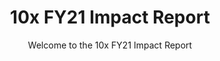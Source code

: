 ---
theme: "9"
slug: fy21-impact-report
title: 10x FY21 Impact Report
subtitle: Welcome to the 10x FY21 Impact Report
year: 2021
description: What if we could make it easier for civil servants to interact with
    the public they serve? Find out how 10x created a guide to the Paperwork Reduction
    Act.
excerpt: In FY21, we’re covering how 10x projects complement high-level administration
  priorities, the roundup on our experiment with establishing investment themes, and
  of course more dark matter – what 10x can teach the government about using emerging
  technologies to enhance public service in new ways. We showcase our premier artificial
  intelligence project, _Combating Bias in Artificial Intelligence and Machine Learning
  (AI/ML)_.
intro: In FY21, we’re covering how 10x projects complement high-level administration
  priorities, the roundup on our experiment with establishing investment themes, and
  of course more dark matter – what 10x can teach the government about using emerging
  technologies to enhance public service in new ways.
impact: |-
  ## Why this matters

  The PRA has been a source of frustration for many government employees for years. It was passed during a time before the internet existed and was not designed to govern interactions between the government and the public during the digital age. Because the law restricts the amount and types of information that the government is allowed to request from the public, some federal employees shy away from conducting user research with the public at all because they are afraid of running afoul of the law or are intimidated by the process it takes to receive PRA clearance. Because of this report, government researchers can more confidently navigate the PRA process and are more empowered to interact with the public in critical ways — like for user research for improved web content — and the initial intent of the law is clear and easy to understand.
approach: |-
  ## What we did

  We built a website that serves as the go-to place for the thousands of federal employees seeking PRA clearance to learn about the PRA, how it may or may not affect their work, and how to successfully navigate the process of getting clearance to interact with the public.

  ### How we did it

  We interviewed dozens of PRA officers and staffers from OMB who interpret the PRA to learn about common misperceptions of the law and we spoke with federal employees who have navigated the compliance process. We focused on a key audience with specific needs  —  smaller agencies without dedicated internal PRA support—and conducted research with them to understand their needs. Then, we partnered with legal experts who have deep knowledge of the law to interpret the necessary components and guidance into user-friendly digital content. Finally,  we built a website to host this guidance.

  ### Where we are today

  [PRA.digital.gov](https://pra.digital.gov/) lives as a partnership between GSA and OMB. GSA maintains the digital infrastructure; OMB maintains and updates the content.
welcome: |-
  ## Welcome to the 10x Fiscal Year 2021 (FY21) Impact Report!

  2021 has been an eventful year for the world, the country, and our small but mighty 10x team. Although faced with uncertainty around the pandemic, transitioning to a new administration, and shifting budget priorities, we never lost our focus: invest in and experiment on federal employees’ technology ideas and see if they work.  As always, we want to radically improve how the government uses technology innovation to serve the public.

  Each fiscal year, we try to identify new trends across our projects that can help us understand our own growth and maturity as a program.

  Last year, we saw an exciting trend: across our portfolio, our projects were moving from delivering prototypes to shipping live, active products. These products were dashboards, new forms components, benefits screeners, and APIs. They solved real problems. The impact was recognized by our peers and the market.

  This year, we identified a new pattern:  we’ve become fully immersed in new frontiers of technology exploration. We’re not just experimenting with technologies that are relatively unknown to the government, but we’re actively developing these dynamic new technologies. We’re preparing the government to approach, adopt, and use these technologies for public good.

  We’ve met inspiring people fighting the good innovation fight and making things happen in — and for — government more than ever before. Thank you to our supporters and fellow innovators who create space for programs like 10x to exist. And, special thank you to the record number of federal employees who submitted ideas to 10x over the last year. We can’t make an impact without you.

  Sincerely,
future: |-
  ## Next steps

  The website we built is designed to be continually updated as the needs arise, reflecting  modifications to the law or extensions for the law to serve new audiences. The site as it exists today is the perfect foundation for expansion.  With further enhancements, the government can demystify the PRA process for many thousands more government employees who want to both serve the public and stay in compliance with the law.
reportUrl: ''
template: '1'
topics: Designers, Program administrators, Researchers
footer: we-started-as-an-idea-too
team:
  submitter: Sharon Mar, OMB with Andrew Maier, 18F alum
  members: Qituwra Anderson, Elizabeth Ayer, Christine Bath, Anna Heller-Sebok, Brian
    Hurst, and Cordelia Yu
links:
- text: pra.digital.gov
  link: https://pra.digital.gov/
navHeader: Happy reading.
nav:
- text: Letter from the Team
  link: "#welcome"
- text: FY21 in Review
  link: "#fy21-in-review"
- text: FY21 by the Numbers
  link: "#fy21-by-the-numbers"
- text: FY21 Project Showcase
  link: "#fy21-project-showcase"
- text: The Dark Matter
  link: "#the-dark-matter"
- text: Look Ahead to FY22
  link: "#look-ahead-to-fy22"
- text: Want more from 10x?
  link: "#want-more-from-10x"
sections:
- section: '1'
  class: white
  target: welcome
  theme: '1'
  title: Letter from the Team
  content: |-
    **Welcome to the 10x Fiscal Year 2021 (FY21) Impact Report!**

    2021 has been an eventful year for the world, the country, and our small but mighty 10x team. The uncertainty around the pandemic, transitioning to a new administration, and shifting budget priorities affected our bottom line. Despite all this, we never lost our focus and we continued to do our job: invest in and experiment on federal employees’ technology ideas and see if they work.  As always, we want to radically improve how the government uses technology innovation to serve the public.

    Each fiscal year, we try to identify new trends across our projects that can help us understand our own growth and maturity as a program. Last year, we saw an exciting trend: across our portfolio, our projects were moving from delivering prototypes to shipping live, active products. These products were dashboards, new forms components, benefits screeners, and APIs. They solved real problems. The impact was recognized by our peers and the market.

    This year, we identified a new pattern:  we’ve become fully immersed in new frontiers of technology exploration. We’re not just experimenting with technologies that are relatively unknown to the government, but we’re actively developing these dynamic new technologies. We’re preparing the government to approach, adopt, and use these technologies for public good.

    We’ve met inspiring people fighting the good innovation fight and making things happen in — and for — government more than ever before. Thank you to our supporters and fellow innovators who create space for programs like 10x to exist. And, special thank you to the record number of federal employees who submitted ideas to 10x over the last year. We can’t make an impact without you.

    Sincerely,
  the10xTeam: the10xTeam
- section: '2'
  class: light-gray
  target: fy21-in-review
  theme: '1'
  title: FY21 in Review
  content: ''
  contentHalf: "We’ve funded hundreds of projects over the years and we always encourage
    our teams to practice good agile hygiene. The retrospective (or ‘retro’ as it’s
    commonly called)  is a critical part of the agile development process. That’s
    when a team pauses after a development sprint (usually every two weeks) to look
    back and examine what went well, what didn’t go well. We explore how to improve
    things moving forward. Practicing what we preach, we've conducted a mega-retro
    to examine what went well and didn’t go well over the last year. Here are our
    main takeaways:\n\n"
  calloutHalf: At 10x, we’re lucky to have flexibility in deciding what projects we
    take on.
  content2: "### Where we succeeded\n\nFor most of our history, we’ve used what we
    call the “everything bagel approach” to source the types of ideas we want to invest
    in. This approach meant we left the market wide open and accepted ideas across
    every topic in government technology you can think of, including contracting,
    cybersecurity, robotic process automation (RPA), etc.\n\nIn FY21, we did something
    different. We moved away from the “everything bagel approach” and  defined a few
    specific areas of the government technology ecosystem where we were particularly
    interested in exploring. We called these areas investment themes. Defining the
    types of projects where we wanted to invest allowed us to set up parameters for
    the ideas we wanted to target and center our outreach accordingly. The first themes
    we chose were _Public Trust and Civic Life, Equity in Delivery_, and _Public Lands
    and the Environment_.\n\nWhy these themes? In order to serve the public, we need
    to understand what matters to the public. And one of the great privileges of being
    in the civil service is that we are able to bring our whole selves to our work:
    both as civil servants and as members of the public. After all, we live in communities,
    we talk with friends and neighbors, and we read the news just like everyone else.
    In other words, we get to wear two hats at once. We hear what people discuss and
    what matters to them, and we feel that our themes address topics (like low trust
    in government and concerns about our changing natural environment) that the public
    will recognize as timely and directly relevant to their lives.\n\nThat change
    succeeded and worked in our favor for a few reasons:\n\nFirst, defining themes
    made outreach easier. For example, when we made _Public Lands and the Environment_
    a theme, we immediately knew where to look for great ideas: federal agencies that
    work to protect and study the environment.\n\nSecond, defining themes allowed
    us to develop important contacts and map the who’s who of certain problem spaces
    in government technology. One of our challenges on new 10x projects is figuring
    out where to start and who to talk with first. By moving towards this structure,
    we’ve built strong contacts with subject-matter experts who we can easily consult
    on projects relevant to their expertise.\n\nThird, having themes made it easier
    to compare different ideas during our evaluation periods. For example, it’s easier
    to debate the merits and opportunities of two ideas that take different angles
    on climate challenges than it is to compare the merits of a cybersecurity idea
    to an acquisitions idea.\n\nLastly, and most importantly, having defined themes
    allowed us to align our program’s investment portfolio with topics that matter
    to the public.\n\n### Where we shined\n\nFor government program managers, one
    of the best confidence boosters is when our work happens to align well with administration-level
    priorities.\n\nOne area where we really excelled last year was finding areas of
    significant overlap between what our projects are doing and what the new Administration
    wants to do. Many of our FY21 projects directly supported legislation and/or government-wide
    priorities, such as\n\n- [CASES Act](https://www.congress.gov/bill/116th-congress/house-bill/1079),\n-
    [21st Century IDEA](https://www.congress.gov/bill/115th-congress/house-bill/5759/text),
    and \n- the [Executive Order on racial justice](https://www.whitehouse.gov/briefing-room/presidential-actions/2021/01/20/executive-order-advancing-racial-equity-and-support-for-underserved-communities-through-the-federal-government/).\n\nAnother
    success was advancing projects that build products that the public can use. In
    the past, many projects delivered back-end software for agencies or guidance for
    federal employees.\n\nBut this past year, as a program within GSA’s Technology
    Transformation Services (TTS), we’ve been focusing more on public-facing work
    that helps drive TTS’ vision to create trusted modern government experiences for
    all. If we’re delivering products that support legislation and other priorities
    — while building things that the public will use directly — we know we’re on the
    right track.\n\nOne example of this work is our [Benefits Eligibility Awareness
    Recognition Service (BEARS) project](https://demo.10x.gsa.gov/projects/benefits-eligibility-resource/).
    The BEARS app we’re building will not only help people find and apply for benefits
    more easily, but it will also add compassion and empathy to public service by
    centering benefits information around the life events that trigger people to search
    for benefits, such as a death in the family or losing a home in a natural disaster.
    Centering benefits around life events rather than agency silos demonstrates that
    the government understands the needs of the public, which is critical to building
    trust between public and government. We believe the best time for compassionate
    and empathetic public service is when people are grieving, or trying to rebuild
    their lives after a tragedy.\n\nWe’ve been working with new technologies in ways
    we haven’t before. For years, APIs, data products, playbooks, and websites were
    our bread and butter.\n\nNo longer. Keep reading to see how we’re engaging with
    emerging technologies, like privacy engineering and the Internet of Things (IoT).\n\n"
  calloutFull: If we’re delivering products that support legislation and other priorities
    — while building things that the public will use directly — we know we’re on the
    right track.
  content3: "### Challenges we faced\n\nAt 10x, we’re lucky to have flexibility in
    deciding what projects we take on. Our uniquely iterative investment approach
    identifies risks and allows us to end projects when it’s clear they won’t deliver
    impact. The challenge this model presents to us is that sometimes we need to close
    down projects we love. Certain projects pull at our heartstrings, but if the evidence
    does not point to their successful exit, then the responsible decision is to end
    the project.\n\nOther times, projects do have a viable path towards success, but
    because we don’t have unlimited funding, we are forced to make hard decisions
    about which projects should move forward from one phase to another. We’re trained
    to make the most of what we have and to work within these constraints. Having
    a limited number of projects we can invest in forces us to think more critically
    about funding decisions. We always have to ask ourselves: will this project deliver
    value? \n\nBringing passion into our projects is key to their successful outcomes.
    But when it comes to making objective funding decisions, we have to be, well,
    objective. And that requires asking tough questions and making hard choices. Some
    of the most common reasons we end projects we love is because our partner agencies
    may not be equipped – or ready – to take them on and maintain them sustainably.\n\nIn
    government, budgets are often planned out two years in advance. But 10x develops
    products more quickly than that. The problem this presents is that when we are
    working with an agency that wants to own one of our solutions, they may not have
    access to the financial liquidity that it will take to own the product long-term.
    Another challenge we face is that hiring in government often takes time, and many
    agencies have not yet built a large pool of engineers, product managers, and other
    technical talent to leverage on new initiatives. These resource constraints make
    it difficult to transition our projects to partner agencies. While we do face
    these staffing challenges regularly, there is increased momentum in government
    to prioritize bringing on top notch technical talent into the civil workforce.
    A good example is the US Digital Corps program – hosted by GSA - that matches
    early career technologists with government agencies. We believe this and other
    initiatives focusing on developing  a digital civil service will help a great
    deal with these types of challenges.\n\nTo mitigate these risks, we try to be
    as up front and transparent with our partners as possible when it comes to the
    resources that will be required to own a solution. Recognizing the critical importance
    of meeting people where they are and working with (not for) our partners means
    we can channel a project into a direction that fully aligns with our agency partners’
    capabilities. This is a challenge, but it’s one that 10x is mindful of and committed
    to solving  for, as soon as we see it on the horizon.\n\nBut occasionally, even
    when our teams and our partner agencies are excited about a project and see how
    much impact it could deliver, we need to end the project early when the hand-off
    feels too risky. And when we do that, it is always with a heavy heart.\n\n"
- section: '3'
  class: white
  target: fy21-by-the-numbers
  theme: '2'
  title: FY21 by the Numbers
  byTheNumbersHeading: Project Journey
  byTheNumbersStats:
  - data: '47'
    label: projects kicked off
  - data: '46'
    label: project endings / closeouts
  - data: 100%
    label: of ideas that successfully exited in after Phase Three/Four
  - data: '44'
    label: reports written
  - data: X
    label: agencies / organizations collaborated with
  - data: X
    label: people interviewed
  - data: XX
    label: of projects align to administrative priorities
  byTheNumbersList:
  - listItem: "**250** ideas received - average between FY17 - FY20 = 192"
  - listItem: "**47** projects kicked off - average between FY17 - FY20 = 48"
  - listItem: "**46** project endings/closeouts - average between FY17 - FY20 = 45"
  chartHeading: 10x Investment Snapshot
  chart: true
  content: |+
    This chart shows the number of ideas that we received, the number of projects kicked off in our various phases, and how many closed out over the years. In FY21, we held only one round of idea solicitation and evaluation, rather than the two rounds we’ve conducted before.

    **Fun facts: Across all the collective projects we kicked off in FY21, our 10x project teams have conducted more than:**

    - **115+** unique organization collaborations
    - **400+** user and subject-matter expert interviews

    ### Project Endings

    Only one third of 10x projects advance past any particular phase. Some projects end after Phase 1, some after Phase 2, and so on. We do this as part of our due diligence in making sure that we are only investing in the most promising, impactful projects.

    In FY21, we began tracking and analyzing data on why 10x projects end at particular phases, so we could identify trends and solutions for future teams. This analysis confirmed the most common reasons are lack of demand and lack of a dedicated product owner. The breakdown of why 10x decides not to fund work for additional phases is below.

  reasonForRejection:
  - color: '1'
    percent: '48'
    heading: Demand & Adoption
    data: |-
      - Low, no, or unclear demand for service
      - There is not a clear problem or practical solution
      - Potential customers aren’t yet able/willing to adopt solution
      - Potential customers don’t see the problem as urgent or disagree that the problem exists
  - color: '2'
    percent: '26'
    heading: Feasibility
    data: |-
      - Business model is unclear or untenable
       - Potential benefits are not sufficient enough to justify further investment
  - color: '3'
    percent: '11'
    heading: No Further Funding Necessary
    data: "- The project has achieved its goals and delivered value; no further investment
      from 10x necessary"
  - color: '4'
    percent: '7'
    heading: Redundancy
    data: "- Someone else is doing this (or should already be doing it) and 10x doesn’t
      need to"
  - color: '5'
    percent: '4'
    heading: Merged
    data: "- This project was merged into another 10x project"
  - color: '6'
    percent: '4'
    heading: Other Funds
    data: "- This project will receive other funding from elsewhere"
  reportTableHeading: 10x Projects
  reportTableHeaders:
  - header1: Phase
    header2: "# of Projects"
    header3: Total $
  reportTableData:
  - data1: Phase One
    data2: '22'
    data3: "$420,000"
  - data1: Phase Two
    data2: '13'
    data3: "$1,672,400"
  - data1: Phase Three
    data2: '6'
    data3: "$2,507,954"
  - data1: Phase Four
    data2: '0'
    data3: "$0"
  - data1: Total
    data2: '41'
    data3: "$4,600,354"
  content2: |+
    ### Project Funding

    The 10x budget is funded through the Federal Citizen Service Fund (FCSF), a fund appropriated by Congress that supports public-facing services and agency-facing programs that drive Government-wide transformation. Here’s a look at how we invested in FY21

    In FY21, we:

    - funded 22 Phase One projects.
    - held one round of idea evaluation.
    - eliminated funding for Phase Four projects. Instead, we committed to exploring other funding avenues to help our projects scale beyond Phase Three.

  reportBudgetTableHeading: Other DSF Commitments
  reportBudgetTableHeaders:
  - header1: Item
    header2: Total $
  reportBudgetTableData:
  - data1: Total
    data2: "$808,889"
    highlight: true
  content3: The chart above illustrates the 41 projects that received obligated funding
    in FY21. This number is different from the total number of projects kicked off
    in FY21 (which was 47) because we started 6 projects in FY21 that received obligated
    funding from FY20.
  content4: |-
    In addition to our usual appropriations, we were entrusted with $5m in funding via the [TTS American Rescue Plan (TTS ARP)](https://www.gsa.gov/technology/government-it-initiatives/tts-american-rescue-plan) at the end of FY21. The funding will be used in FY22 to help accelerate TTS’ efforts to reimagine digital services delivery.  This includes supporting TTS’ process and execution on their ARP-aligned projects.

    Also, at the end of FY21, we used some of this ARP funding to advance a few existing projects that are already well-aligned to the ARP goals, including _Government Notification Services_.
- section: '4'
  class: light-gray
  target: fy21-project-showcase
  theme: '2'
  title: FY21 Project Showcase
  calloutProject: Combating Bias in AI/ML
  content: "_We had a lot of projects that really inspired us in FY21 – projects we
    feel can – and do – deliver true impact for the public. For this year’s Impact
    Report, we’re focusing on one of the most exciting projects that blossomed during
    FY21: **Combating Bias in Artificial Intelligence and Machine Learning Implementations
    (AI/ML)**. To check out some of our other work, please head over to the [projects
    section of our site](https://10x.gsa.gov/projects/). It’s got the scoop on what
    we learned and the impact we’ve created through our individual projects._\n\n"
  content2: |+
    **How a 10x investment enshrines democratic principles in a changing govtech landscape**

    Artificial Intelligence and Machine Learning (AI/ML) technologies will affect how the government serves the public. Public sector spending on AI is projected to reach well into the billions before long.[^1] Federal CIOs have encouraged agencies to start experimenting with AI and two previous presidential administrations have all issued guidance, memoranda, or executive orders specific to AI adoption in government.

    Despite all of this momentum, AI/ML technologies are fairly new to many government agencies. Many are still figuring out how these exciting new capabilities can support their business needs and how they can start adopting them.

    We’ve funded several AI-related projects over the years and made some observations. We believe that AI/ML use in government is going to accelerate and it’s going to come with challenges. The stakes are high and the government needs to get it right the first time.

    Stakes are high because AI/ML implementations risk harm if not done thoughtfully and ethically. These technologies help make real decisions that affect people’s lives, so fairness is a paramount concern. Enshrining democratic values like fairness, equity, and equality in AI/ML is a tall order. So where do we begin? How can we deliver impact here?

    ### Bias Toolkit

    To meet this challenge, we placed a bet on the table: combating bias in upstream datasets — before they go through an AI pipeline that can make important decisions — is a good place to start.

    Throughout FY21, the 10x team worked with the U.S. Census Bureau (Census) to develop the bias toolkit. This project along with our other AI-related projects, is how we’re helping the government get AI/ML right during these early days.

    **What we delivered**

    The toolkit includes three functioning de-biasing tools that federal employees can use to lay a more equitable foundation for their AI-enhanced workflows. Together, these three tools provide a great foundation for future de-biasing initiatives.

    - The first tool creates carbon copies of datasets with placeholder (or ‘dummy’ data) that allows a federal employee to generate and test multiple, similar datasets through the AI model algorithm. Testing AI models with both real and placeholder data helps reveal sources of bias that might remain hidden if the model were trained only on the target dataset.

    - The second tool uses AI to detect ableist language in federal job postings, which is language that may be offensive to people with disabilities. The tool automatically suggests more appropriate, inclusive alternatives that hiring managers can use to create better, more equitable job descriptions.

  image: projectDemo
  content3: |+
    - The third tool offers a standard language format, or model card, that describes the AI/ML model’s characteristics. Similar to a nutrition label on a can of soup that tells you the ingredients, nutritional profile, and allergen warnings, the model card shows the characteristics — including errors that could lead to biased outputs if left unaddressed – within that AI model. Model cards provide transparency about the AI model’s limitations and can help people re-use these models equitably and transparently.

    The toolkit is currently in beta and awaiting a full launch in FY22. Census will own, maintain, and expand the toolkit. As the U.S. government’s premier statistical agency, Census works with the types of eye-poppingly large, complex datasets that power advanced AI, making them a great fit for championing this work into the future.

    **Why we’re proud of this**

    Everyone wins when a project is moved to where it can continue to thrive after exiting the 10x funding pipeline. An example of  how two agencies should work together, it’s a great project transition that will have a huge impact.

    We showcase this de-biasing project because we believe it resonates with communities outside of our core user base of federal employees. This project lives at the intersection of two of the most important conversations that we, as a country, are having and highlights how the government is responding. The first conversation focuses on reckoning with injustice in our society as experienced by minority and vulnerable populations. The second is the rapidly evolving field of artificial intelligence and the cultural angst around how AI and other emerging technologies will affect society (for better or worse) in the years to come.

    We’re proud of this project and we’re proud that we helped ensure that the government adopts rapidly advancing, powerful technologies in a way that shows a serious effort to protect democratic values and delivers positive, meaningful impact for the public. We are excited to see it grow and mature under the stewardship of our U.S. Census Bureau partners. Be on the lookout for the full roll-out in 2022, we’ll keep our site updated. In the meantime, the initial toolkit is open-source and available freely on the web. Anyone in the world can find, use, and contribute to our tools.

    **Summary**

    10x is a small program within our own agency and we are only one of many initiatives across the government that are also thinking about the future of AI/ML in public service delivery. Naturally, the private sector and other groups will play a central role in the future of public sector AI/ML adoption. But we believe the government has a special role to play.

    Our ambition for this project was to make small, positive interventions that reinforced democratic values of justice and equity as the government adopts AI/ML. We aim to create positive ripple effects that will carry into the future and influence how the government uses AI to serve the public.

  otherProjectsREMOVED:
  - projectName: DevOps for Privacy Offices
    projectURL: "#"
  - projectName: Benefits Eligibility Awareness Recognition Service
    projectURL: "#"
  - projectName: Institute of Museum and Library Services (IMLS)
    projectURL: "#"
  - projectName: Future of Government Data
    projectURL: "#"
  - projectName: Navigating Public Records
    projectURL: "#"
  - projectName: Contact Tracing in Federal Buildings
    projectURL: "#"
  - projectName: Equity Centered Design with AIAN
    projectURL: "#"
  - projectName: GNS
    projectURL: "#"
  - projectName: Public Service Catalog
    projectURL: "#"
- section: '5'
  class: dark-gray
  target: the-dark-matter
  theme: '3'
  title: 10x Dark Matter
  calloutFullDark: In order for the government to truly modernize and deliver excellent
    public service in the digital age, agencies don’t just need better software, they
    need new ideas for how to tackle long-standing problems.
  content: |+
    ### The challenge

    10x inherits GSA’s vision of an effective and efficient government. To play our part in helping make that a reality, we need to keep our finger on the pulse of developments, challenges, and opportunities in the govtech space. With that in mind, about a year ago, the 10x team met with top federal IT executives and colleagues to discuss projects we were hoping to evangelize and make connections for, while also learning about the technology challenges and opportunities they see for their agencies. We gain invaluable intelligence and inspiration from these colleagues that helps guide our investment strategy.

    _“The value of 10x isn’t in the achievements or adoption of any individual product. Rather, the value of 10x is in the ideas we surface. **In order for the government to truly modernize and deliver excellent public service in the digital age, agencies don’t just need better software, they need new ideas for how to tackle long-standing problems.”**_
    ~ Shared by Federal IT Executive

    What they’re suggesting is that we need to produce value not just in the form of _technology_, but also in _innovation_—new ideas about how the federal government can do tech differently. This is the challenge that 10x chose to take on, and this is where the concept 10x dark matter comes in. Dark Matter represents the innovations that 10x discovers that aren’t product-shaped. For this year’s Dark Matter, we’re going to explore ideas that are largely drawn on our [Shared Components for Museums and Libraries project](https://10x.gsa.gov/projects/shared-components-for-museums-and-libraries/).

    ### The Innovation

    **This year, one of the most exciting innovations we found is the possibility of applying Internet of Things capabilities to public service in creative new ways.**

    We found these opportunities quite unexpectedly, and we assume there are more.

    Two concepts are key to understanding this year’s dark matter content.

    First is the _digital divide_, which refers to how different populations face gaps in access to technology. Factors like income, age, and geographical location can determine where a person falls on the digital divide.

    People who are less-connected face a number of disadvantages, including difficulty participating in the digital economy. A practical and timely example are the challenges people without reliable internet access faced in adapting to life during COVID-19, like shifting to remote work and remote schooling.

    Many levels of government have tried to solve, **or bridge, the digital divide for years. 10x believes this area has great potential for innovation.**

    The second concept is the _Internet of Things_, or IoT. IoT is a rapidly-expanding field of technology based on networks of physical devices that can receive and send information over the internet, often with embedded software or sensors. Good examples of IoT technology include smart home devices, like WiFi-enabled thermostats

  content2: |+
    In the public sector, existing IoT uses include sensor-driven traffic control and waste management systems in city and municipal governments. But in general, current applications of IoT within the _federal_ government cluster around internal agency operations, such as:

    - supply chain management,
    - inventory tracking,
    - facilities access, and
    - various security and surveillance uses.

    Some agencies use IoT to monitor climate and ecosystems environmental sensors. But mostly, IoT capabilities across the federal government focus on improving agencies’ internal operations. We don’t have many recorded instances of federal agencies using IoT to directly meet their mission in a way that is public-facing.

    In addition, most of these technologies were acquired by procuring commercial off-the-shelf (COTS) products from software vendors. The few agencies that have built IoT capabilities in-house did so because the commercial solutions were not available for their specific business needs.

    Our work last year stands out among federal government use cases of IoT, because we use it in a direct, mission-delivery way. Our innovations can help bridge the digital divide.

    **As far as we know, our work is the first technology project in the federal government that**

    - **developed in-house IoT capabilities,**
    - **used open-source software that is compatible with inexpensive and readily available open-source hardware,**
    - **neither collects nor stores sensitive information, and**
    - **is freely available and documented on the web for anyone to use.**

    The best part is that our user base is librarians embedded in communities across the country who can use our IoT technology to make data-informed decisions that benefit their patrons.

    And if that _isn’t_ the best part, then the best part is that we discovered a new way of getting disconnected folks online along the way. We helped the government reimagine ways to bridge the digital divide.

    ### The Project

    The project started as an exploration into the possibility of developing reusable, open-source digital components for Social Safety Net benefits programs.

    It changed into a project looking at shared components for museums and libraries.

    We shifted our focus when our research clearly showed the critical role that libraries have played helping people access technology during the COVID-19 pandemic. It also helped that a strong federal agency with relevant subject-matter expertise agreed to work with us.

    We soon discovered that a key problem that libraries face is understanding the details of their patrons’ WiFi usage.

    Many libraries provide WiFi access, a key resource that allows people to apply for jobs or unemployment benefits when they lack access at home. Having data on WiFi usage helps libraries make budget decisions and influences when they offer WiFi services.

    First, we produced a new way for libraries to collect data on WiFi usage. The IoT technology we developed includes open-source code that runs on open-source hardware, acting as a sensor that collects and transmits data on WiFi usage within libraries. It includes details on peak times of usage, the number of connected devices, and duration of visits.

    Also, it provides baseline, structured data that will allow libraries to track changes in Wifi usage year-after-year, or even day-by-day. The data can also be exchanged with other granting and policy agencies at the state or federal levels.

    More than 20 local libraries across the country use the prototype devices we developed. Our technology

    - saves libraries time and money,
    - replaces paper-based processes,
    - is decentralized (libraries can use the tools completely independently of 10x or federal involvement), and
    - mitigates agency concerns about privacy by not collecting any sensitive information.

    Second, we developed a novel hotspot capability completely by accident. Our engineers found that the open-source software stack we built serves as a WiFi hotspot when connected to a USB cellular modem, with minor modifications to the source code. We believe this technology could scale for use in schools, community centers, and other places where the digital divide is widest. Stumbling upon innovations by accident speaks to the magic of the 10x process: embrace unknown outcomes, be open to pivoting, unleash smart people on thorny problems. Magic.

    The last — and perhaps most important — demonstrated value from our work is that it’s worth the government’s while to look for new, better ways to ensure that people on both sides of the divide can benefit from emerging trends in technology.

    To many people, WiFi-controlled robotic vacuum cleaners and smart refrigerators are out of reach. Internal federal agency operation-focused implementations of IoT feel a bit removed from direct public service and are unlikely to deliver tangible benefits to individual members of the public.

    Our project hasn't solved the digital divide, but it shows how our program is addressing a complex problem in society through innovation. We’ve proven that the federal government can play a constructive role to ensure that the public is able to benefit from the latest technologies that are transforming everyday life. We can find innovative ways to harness them ethically, securely, in the open, and always in the pursuit of excellent public service.

    From our perspective, the solutions we offer prove there are viable, innovative IoT applications in the federal government that have not been explored before. After all, we never set out to “do an IoT project”. We landed on this approach by chance, and only through thorough research and prototyping. With further investment and experimentation, we believe federal agencies can uncover many more IoT applications.

- section: '6'
  class: light-gray
  target: look-ahead-to-fy22
  theme: '2'
  title: Look Ahead to FY22
  content: |+
    We’re 100% convinced that FY22 is going to be busy, exciting, and challenging. We have projects advancing into technology we’ve never worked with before. We have a once-in-a-generation opportunity to multiply our impact by funding more work than ever. And new doors have opened that can help scale and support our projects post-10x when the projects complete Phase Four. Here are a few things we’re expecting to come across over the next 365 days and how we’re thinking about them:

    **Scaling and Multiplying**

    Two things will be important for us in FY22:

    - First, the [American Rescue Plan (ARP)](https://www.whitehouse.gov/american-rescue-plan/) will be significant for 10x in FY22.
    - Second, we’re expecting to clone our own model and help other agencies replicate something similar to 10x within their organizations.

    Our organization — the Technology Transformation Services — received [ARP funding](https://www.gsa.gov/technology/government-it-initiatives/tts-american-rescue-plan/tts-american-rescue-plan-projects-and-impact) specifically to recover, rebuild, and reimagine digital public service delivery in the face of the COVID-19 pandemic. 10x will use some of these funds to reimagine digital public service delivery, which happens to be something we’re particularly good at.

    With this TTS ARP support, we’ll fund more work across phases to experiment with and uncover new opportunities for how small improvements can provide a huge impact for the government’s response to COVID-19.

    - our projects align specifically to the spirit of the TTS ARP, and/or
    - require significant financial advancement to deliver impact beyond what 10x can provide in Phase Four.

    Joining forces with the TTS ARP PMO will make our work even more impactful. If they are considering work that may have potential, but is unproven, we will take the lead,  putting it through our investment phases. We can identify this work’s potential and viability, before our parent organization considers this work for more substantial support.

    We want to formally pursue a goal we’ve had for years: helping other organizations in government spin-up initiatives that harness what we’ve learned and use some of our methods. To do that, we’re actively talking to multiple federal agencies who want to work with us to recreate our model in their organization. We will help these other agencies, but also recognize that the agency partners will have to do the real work:

    - Finding funding,
    - Finding a safe space to operate within their agency’s bureaucracy, and
    - Getting buy-in from leadership for standing up a 10x-like process.

    These steps won’t be easy, but we'll help all we can. We also recognize that there is always room for improvement. We know there are opportunities to do things differently while keeping our basic risk-mitigation, iterative model intact.

    We fully expect these initiatives in other agencies will differ from our program, since they will need to be tailored to fit the funding, culture, and IT environments in other agencies.

- section: '7'
  class: white
  target: want-more-from-10x
  theme: '2'
  title: Want more from 10x? Let’s Talk
  content: |-
    If you’ve made it this far, we hope we have your attention, and your imagination. Here are a few opportunities for collaboration that we’d love to explore with you and your organization:

    Are you interested in exploring dark matter with us? If you or your agency has found a novel application of IoT that is directly tied to mission-delivery in a public-facing way, we’d love to hear about it.

    Last year’s dark matter focused on the opportunities for government and third sector organizations (like non-profits and academia) to co-design, build, and manage software together to deliver impact for the public in a way that leverages the relative strengths and capabilities of government and non-government. If you have come across an arrangement like this — or are interested in exploring one — reach out!

    Have any of the projects we’ve covered in this report resonated with you? If you’re interested in learning more about any of our products, or believe you can contribute to them, then don’t be shy.

    Shoot us an email at <10x@gsa.gov>. And check our site regularly for more updates on upcoming and current projects.

    Happy Innovating,<br />The 10x Team

    <hr /><br /><h3>Citations</h3>

    <a name="fn-1"></a>1. AI Weekly: U.S. agencies are increasing their AI investments. (2021, September 11). Retrieved April 26, 2022, from <a href="https://venturebeat.com/2021/09/11/ai-weekly-u-s-agencies-are-increasing-their-investments-in-ai/">https://venturebeat.com/2021/09/11/ai-weekly-u-s-agencies-are-increasing-their-investments-in-ai/</a>

---